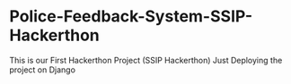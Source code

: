 # Police-Feedback-System-SSIP-Hackerthon
 This is our First Hackerthon Project (SSIP Hackerthon) Just Deploying the project on Django
